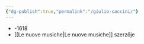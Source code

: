 ```yaml
---
{"dg-publish":true,"permalink":"/giulio-caccini/"}
---
```


- -1618
- [[Le nuove musiche\|Le nuove musiche]] szerzője